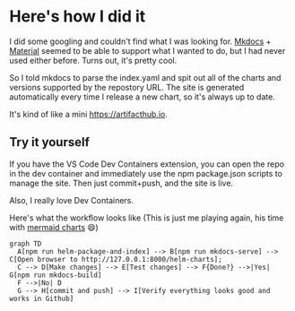 # Here's how I did it

I did some googling and couldn't find what I was looking for. [Mkdocs](https://www.mkdocs.org/) + [Material](https://squidfunk.github.io/mkdocs-material) seemed to be able to support what I wanted to do, but I had never used either before. Turns out, it's pretty cool. 

So I told mkdocs to parse the index.yaml and spit out all of the charts and versions supported by the repostory URL. The site is generated automatically every time I release a new chart, so it's always up to date. 

It's kind of like a mini https://artifacthub.io. 

## Try it yourself

If you have the VS Code Dev Containers extension, you can open the repo in the dev container and immediately use the npm package.json scripts to manage the site. Then just commit+push, and the site is live. 

Also, I really love Dev Containers. 

Here's what the workflow looks like (This is just me playing again, his time with [mermaid charts](https://squidfunk.github.io/mkdocs-material/reference/diagrams/#using-flowcharts) :smile:)

``` mermaid
graph TD
  A[npm run helm-package-and-index] --> B[npm run mkdocs-serve] --> C[Open browser to http://127.0.0.1:8000/helm-charts];
  C --> D[Make changes] --> E[Test changes] --> F{Done?} -->|Yes| G[npm run mkdocs-build]
  F -->|No| D
  G --> H[commit and push] --> I[Verify everything looks good and works in Github]
```